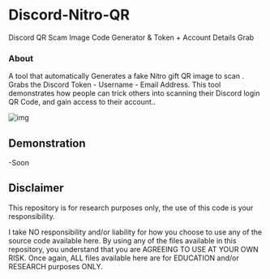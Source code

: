# Discord-Nitro-QR
Discord QR Scam Image Code Generator &amp; Token + Account Details Grab

### About
A tool that automatically Generates a fake Nitro gift QR image to scan . Grabs the Discord Token - Username - Email Address. 
This tool demonstrates how people can trick others into scanning their Discord login QR Code, and gain access to their account..

![img](https://i.imgur.com/otTpAL2.png)

## Demonstration
-Soon

## Disclaimer
This repository is for research purposes only, the use of this code is your responsibility.

I take NO responsibility and/or liability for how you choose to use any of the source code available here. By using any of the files available in this repository, you understand that you are AGREEING TO USE AT YOUR OWN RISK. Once again, ALL files available here are for EDUCATION and/or RESEARCH purposes ONLY.
